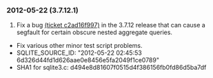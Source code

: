 ### 2012\-05\-22 (3\.7\.12\.1\)

1. Fix a bug
 [(ticket c2ad16f997\)](https://www.sqlite.org/src/info/c2ad16f997ee9c)
 in the 3\.7\.12 release that can cause a segfault for certain
 obscure nested aggregate queries.
- Fix various other minor test script problems.
- SQLITE\_SOURCE\_ID:
 "2012\-05\-22 02:45:53 6d326d44fd1d626aae0e8456e5fa2049f1ce0789"
- SHA1 for sqlite3\.c: d494e8d81607f0515d4f386156fb0fd86d5ba7df




